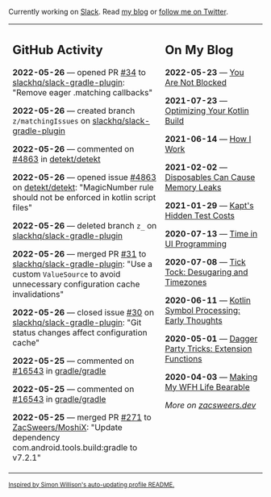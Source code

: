 Currently working on [Slack](https://slack.com/). Read [my blog](https://zacsweers.dev/) or [follow me on Twitter](https://twitter.com/ZacSweers).

<table><tr><td valign="top" width="60%">

## GitHub Activity
<!-- githubActivity starts -->
**2022-05-26** — opened PR [#34](https://github.com/slackhq/slack-gradle-plugin/pull/34) to [slackhq/slack-gradle-plugin](https://github.com/slackhq/slack-gradle-plugin): "Remove eager .matching callbacks"

**2022-05-26** — created branch `z/matchingIssues` on [slackhq/slack-gradle-plugin](https://github.com/slackhq/slack-gradle-plugin)

**2022-05-26** — commented on [#4863](https://github.com/detekt/detekt/issues/4863#issuecomment-1138874248) in [detekt/detekt](https://github.com/detekt/detekt)

**2022-05-26** — opened issue [#4863](https://github.com/detekt/detekt/issues/4863) on [detekt/detekt](https://github.com/detekt/detekt): "MagicNumber rule should not be enforced in kotlin script files"

**2022-05-26** — deleted branch `z_` on [slackhq/slack-gradle-plugin](https://github.com/slackhq/slack-gradle-plugin)

**2022-05-26** — merged PR [#31](https://github.com/slackhq/slack-gradle-plugin/pull/31) to [slackhq/slack-gradle-plugin](https://github.com/slackhq/slack-gradle-plugin): "Use a custom `ValueSource` to avoid unnecessary configuration cache invalidations"

**2022-05-26** — closed issue [#30](https://github.com/slackhq/slack-gradle-plugin/issues/30) on [slackhq/slack-gradle-plugin](https://github.com/slackhq/slack-gradle-plugin): "Git status changes affect configuration cache"

**2022-05-25** — commented on [#16543](https://github.com/gradle/gradle/issues/16543#issuecomment-1137722625) in [gradle/gradle](https://github.com/gradle/gradle)

**2022-05-25** — commented on [#16543](https://github.com/gradle/gradle/issues/16543#issuecomment-1137709505) in [gradle/gradle](https://github.com/gradle/gradle)

**2022-05-25** — merged PR [#271](https://github.com/ZacSweers/MoshiX/pull/271) to [ZacSweers/MoshiX](https://github.com/ZacSweers/MoshiX): "Update dependency com.android.tools.build:gradle to v7.2.1"
<!-- githubActivity ends -->
</td><td valign="top" width="40%">

## On My Blog
<!-- blog starts -->
**2022-05-23** — [You Are Not Blocked](https://www.zacsweers.dev/you-are-not-blocked/)

**2021-07-23** — [Optimizing Your Kotlin Build](https://www.zacsweers.dev/optimizing-your-kotlin-build/)

**2021-06-14** — [How I Work](https://www.zacsweers.dev/how-i-work/)

**2021-02-02** — [Disposables Can Cause Memory Leaks](https://www.zacsweers.dev/disposables-can-cause-memory-leaks/)

**2021-01-29** — [Kapt's Hidden Test Costs](https://www.zacsweers.dev/kapts-hidden-test-costs/)

**2020-07-13** — [Time in UI Programming](https://www.zacsweers.dev/time-in-ui/)

**2020-07-08** — [Tick Tock: Desugaring and Timezones](https://www.zacsweers.dev/ticktock-desugaring-timezones/)

**2020-06-11** — [Kotlin Symbol Processing: Early Thoughts](https://www.zacsweers.dev/kotlin-symbol-processor-early-thoughts/)

**2020-05-01** — [Dagger Party Tricks: Extension Functions](https://www.zacsweers.dev/dagger-party-tricks-extension-functions/)

**2020-04-03** — [Making My WFH Life Bearable](https://www.zacsweers.dev/making-wfh-life-bearable/)
<!-- blog ends -->
_More on [zacsweers.dev](https://zacsweers.dev/)_
</td></tr></table>

<sub><a href="https://simonwillison.net/2020/Jul/10/self-updating-profile-readme/">Inspired by Simon Willison's auto-updating profile README.</a></sub>
